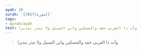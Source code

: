 ```yaml
---
ayah: 26
surah: '[[017|سورة]]'
tags:
- quran/ayah
text: وآت ذا القربى حقه والمسكين وابن السبيل ولا تبذر تبذيرا
---
```

> وآت ذا القربى حقه والمسكين وابن السبيل ولا تبذر تبذيرا
